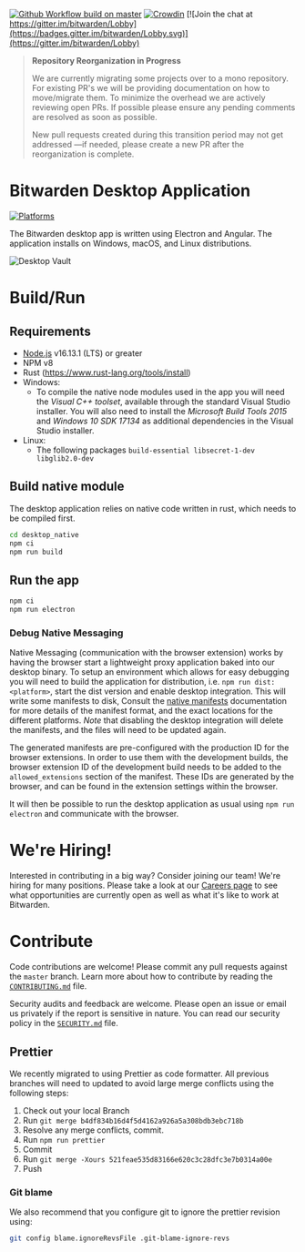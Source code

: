 [![Github Workflow build on master](https://github.com/bitwarden/desktop/actions/workflows/build.yml/badge.svg?branch=master)](https://github.com/bitwarden/desktop/actions/workflows/build.yml?query=branch:master)
[![Crowdin](https://d322cqt584bo4o.cloudfront.net/bitwarden-desktop/localized.svg)](https://crowdin.com/project/bitwarden-desktop)
[![Join the chat at https://gitter.im/bitwarden/Lobby](https://badges.gitter.im/bitwarden/Lobby.svg)](https://gitter.im/bitwarden/Lobby)

> **Repository Reorganization in Progress**
>
> We are currently migrating some projects over to a mono repository. For existing PR's we will be providing documentation on how to move/migrate them. To minimize the overhead we are actively reviewing open PRs. If possible please ensure any pending comments are resolved as soon as possible.
>
> New pull requests created during this transition period may not get addressed —if needed, please create a new PR after the reorganization is complete.

# Bitwarden Desktop Application

[![Platforms](https://imgur.com/SLv9paA.png "Windows, macOS, and Linux")](https://bitwarden.com/download/)

The Bitwarden desktop app is written using Electron and Angular. The application installs on Windows, macOS, and Linux distributions.

![Desktop Vault](https://github.com/bitwarden/brand/blob/f09f2fa594c8a020c315296074f18ce0a7b3f171/screenshots/desktop-macos-vault.png "My Vault")

# Build/Run

## Requirements

- [Node.js](https://nodejs.org) v16.13.1 (LTS) or greater
- NPM v8
- Rust (https://www.rust-lang.org/tools/install)
- Windows:
  - To compile the native node modules used in the app you will need the _Visual C++ toolset_, available through the standard Visual Studio installer. You will also need to install the _Microsoft Build Tools 2015_ and _Windows 10 SDK 17134_ as additional dependencies in the Visual Studio installer.
- Linux:
  - The following packages `build-essential libsecret-1-dev libglib2.0-dev`

## Build native module

The desktop application relies on native code written in rust, which needs to be compiled first.

```bash
cd desktop_native
npm ci
npm run build
```

## Run the app

```bash
npm ci
npm run electron
```

### Debug Native Messaging

Native Messaging (communication with the browser extension) works by having the browser start a lightweight proxy application baked into our desktop binary. To setup an environment which allows
for easy debugging you will need to build the application for distribution, i.e. `npm run dist:<platform>`, start the dist version and enable desktop integration. This will write some manifests
to disk, Consult the [native manifests](https://developer.mozilla.org/en-US/docs/Mozilla/Add-ons/WebExtensions/Native_manifests#Manifest_location) documentation for more details of the manifest
format, and the exact locations for the different platforms. _Note_ that disabling the desktop integration will delete the manifests, and the files will need to be updated again.

The generated manifests are pre-configured with the production ID for the browser extensions. In order to use them with the development builds, the browser extension ID of the development build
needs to be added to the `allowed_extensions` section of the manifest. These IDs are generated by the browser, and can be found in the extension settings within the browser.

It will then be possible to run the desktop application as usual using `npm run electron` and communicate with the browser.

# We're Hiring!

Interested in contributing in a big way? Consider joining our team! We're hiring for many positions. Please take a look at our [Careers page](https://bitwarden.com/careers/) to see what opportunities are currently open as well as what it's like to work at Bitwarden.

# Contribute

Code contributions are welcome! Please commit any pull requests against the `master` branch. Learn more about how to contribute by reading the [`CONTRIBUTING.md`](CONTRIBUTING.md) file.

Security audits and feedback are welcome. Please open an issue or email us privately if the report is sensitive in nature. You can read our security policy in the [`SECURITY.md`](SECURITY.md) file.

## Prettier

We recently migrated to using Prettier as code formatter. All previous branches will need to updated to avoid large merge conflicts using the following steps:

1. Check out your local Branch
2. Run `git merge b4df834b16d4f5d4162a926a5a308bdb3ebc718b`
3. Resolve any merge conflicts, commit.
4. Run `npm run prettier`
5. Commit
6. Run `git merge -Xours 521feae535d83166e620c3c28dfc3e7b0314a00e`
7. Push

### Git blame

We also recommend that you configure git to ignore the prettier revision using:

```bash
git config blame.ignoreRevsFile .git-blame-ignore-revs
```
